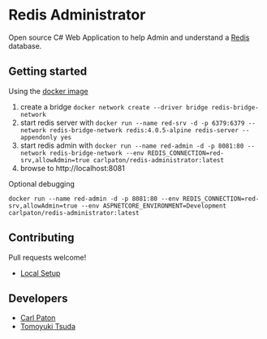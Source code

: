 # Redis Administrator
Open source C# Web Application to help Admin and understand a [Redis](https://redis.io/) database.

## Getting started
Using the [docker image](https://hub.docker.com/r/carlpaton/redis-administrator/)

1. create a bridge `docker network create --driver bridge redis-bridge-network`
1. start redis server with `docker run --name red-srv -d -p 6379:6379 --network redis-bridge-network redis:4.0.5-alpine redis-server --appendonly yes`
1. start redis admin with `docker run --name red-admin -d -p 8081:80 --network redis-bridge-network --env REDIS_CONNECTION=red-srv,allowAdmin=true carlpaton/redis-administrator:latest`
1. browse to http://localhost:8081

Optional debugging
```
docker run --name red-admin -d -p 8081:80 --env REDIS_CONNECTION=red-srv,allowAdmin=true --env ASPNETCORE_ENVIRONMENT=Development carlpaton/redis-administrator:latest
```

## Contributing

Pull requests welcome!

- [Local Setup](./docs/local-setup.md)

## Developers

- [Carl Paton](https://www.linkedin.com/in/carl-paton/)
- [Tomoyuki Tsuda](https://github.com/hoehoetester)